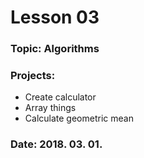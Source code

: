# Lesson 03

### Topic: Algorithms

### Projects:
- Create calculator
- Array things
- Calculate geometric mean

### Date: 2018. 03. 01.